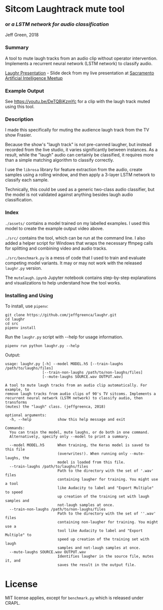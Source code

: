 # Sitcom Laughtrack mute tool
### or *a LSTM network for audio classification*

Jeff Green, 2018

### Summary

A tool to mute laugh tracks from an audio clip without operator intervention.  Implements a recurrent neural network (LSTM network) to classify audio.

[Laughr Presentation](../master/laughr-presentation.pdf) - Slide deck from my live presentation at [Sacramento Artificial Intelligence Meetup](https://www.meetup.com/Sacramento-Artificial-Intelligence-Meetup/events/kwnnspyxlbbc/)

### Example Output

See https://youtu.be/DeTQBiKzmYc for a clip with the laugh track muted using this tool.

### Description

I made this specifically for muting the audience laugh track from the TV show Frasier.

Because the show's "laugh track" is not pre-canned laugher, but instead recorded from the live studio, it varies significantly between instances.  As a result, while the "laugh" audio can certainly be classified, it requires more than a simple matching algorithm to classify correctly.

I use the `librosa` library for feature extraction from the audio, create samples using a rolling window, and then apply a 3-layer LSTM network to classify each sample.

Technically, this could be used as a generic two-class audio classifier, but the model is not validated against anything besides laugh audio classification.

### Index

`./assets/` contains a model trained on my labelled examples.  I used this model to create the example output video above.

`./src/` contains the tool, which can be run at the command line.  I also added a helper script for Windows that wraps the necessary ffmpeg calls for splitting and combining video and audio tracks.

`./src/benchmark.py` is a mess of code that I used to train and evaluate competing model variants.  It may or may not work with the released `laughr.py` version.

The `mutelaugh.ipynb` Jupyter notebook contains step-by-step explanations and visualizations to help understand how the tool works.

### Installing and Using

To install, use `pipenv`:
```
git clone https://github.com/jeffgreenca/laughr.git
cd laughr
cd src
pipenv install
```

Run the `laughr.py` script with --help for usage information.
```
pipenv run python laughr.py --help
```

Output:
```
usage: laughr.py [-h] --model MODEL.h5 [--train-laughs /path/to/laughs/files]
                 [--train-non-laughs /path/to/non-laughs/files]
                 [--mute-laughs SOURCE.wav OUTPUT.wav]

A tool to mute laugh tracks from an audio clip automatically. For example, to
remove laugh tracks from audio clips of 90's TV sitcoms. Implements a
recurrent neural network (LSTM network) to classify audio, then transforms
(mutes) the "laugh" class. (jeffgreenca, 2018)

optional arguments:
  -h, --help            show this help message and exit

Commands:
  You can train the model, mute laughs, or do both in one command.
  Alternatively, specify only --model to print a summary.

  --model MODEL.h5      When training, the Keras model is saved to this file
                        (overwrites!). When running only --mute-laughs, the
                        model is loaded from this file.
  --train-laughs /path/to/laughs/files
                        Path to the directory with the set of '.wav' files
                        containing laugher for training. You might use a tool
                        like Audacity to label and "Export Multiple" to speed
                        up creation of the training set with laugh samples and
                        not-laugh samples at once.
  --train-non-laughs /path/to/non-laughs/files
                        Path to the directory with the set of ''.wav' files
                        containing non-laugher for training. You might use a
                        tool like Audacity to label and "Export Multiple" to
                        speed up creation of the training set with laugh
                        samples and not-laugh samples at once.
  --mute-laughs SOURCE.wav OUTPUT.wav
                        Identifies laugher in the source file, mutes it, and
                        saves the result in the output file.

```

# License

MIT license applies, except for `benchmark.py` which is released under CRAPL.
